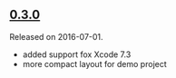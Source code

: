 ## [0.3.0](https://github.com/yomajkel/RingGraph/tree/0.3.0)
Released on 2016-07-01. 
* added support fox Xcode 7.3
* more compact layout for demo project